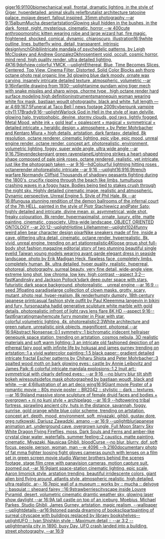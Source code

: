 [giger](https://www.ebank.nz/aiartgenerator?category=giger)[16:9](https://www.ebank.nz/aiartgenerator?category=16%3A9)[1100](https://www.ebank.nz/aiartgenerator?category=1100)[biomechanical wall, frontal, dramatic lighting, in the style of Giger, hyperdetailed, animal skulls relief](https://www.ebank.nz/aiartgenerator?category=biomechanical%2520wall%2C%2520frontal%2C%2520dramatic%2520lighting%2C%2520in%2520the%2520style%2520of%2520Giger%2C%2520hyperdetailed%2C%2520animal%2520skulls%2520relief)[brutalist architecture tatooine palace, mojave desert, fallout inspired, 35mm photography —ar 9:15](https://www.ebank.nz/aiartgenerator?category=brutalist%2520architecture%2520tatooine%2520palace%2C%2520mojave%2520desert%2C%2520fallout%2520inspired%2C%252035mm%2520photography%2520%E2%80%94ar%25209%3A15)[album](https://www.ebank.nz/aiartgenerator?category=album)[Mucha,](https://www.ebank.nz/aiartgenerator?category=Mucha%2C)[desert](https://www.ebank.nz/aiartgenerator?category=desert)[artstation](https://www.ebank.nz/aiartgenerator?category=artstation)[Glowing skull hidden in the bushes, in the dark, forest, night, mysterious, cinematic, horror --w 400](https://www.ebank.nz/aiartgenerator?category=Glowing%2520skull%2520hidden%2520in%2520the%2520bushes%2C%2520in%2520the%2520dark%2C%2520forest%2C%2520night%2C%2520mysterious%2C%2520cinematic%2C%2520horror%2520--w%2520400)[cute anthropomorphic kitten wearing robe and large wizard hat, fire magic, frightened, shocked, comical, dynamic, chiaroscuro, illustration](https://www.ebank.nz/aiartgenerator?category=cute%2520anthropomorphic%2520kitten%2520wearing%2520robe%2520and%2520large%2520wizard%2520hat%2C%2520fire%2520magic%2C%2520frightened%2C%2520shocked%2C%2520comical%2C%2520dynamic%2C%2520chiaroscuro%2C%2520illustration)[16:9](https://www.ebank.nz/aiartgenerator?category=16%3A9)[white outline, lines, butterfly wing, detail, transparent, intrinsic design](https://www.ebank.nz/aiartgenerator?category=white%2520outline%2C%2520lines%2C%2520butterfly%2520wing%2C%2520detail%2C%2520transparent%2C%2520intrinsic%2520design)[lynch](https://www.ebank.nz/aiartgenerator?category=lynch)[Ghibli](https://www.ebank.nz/aiartgenerator?category=Ghibli)[](https://www.ebank.nz/aiartgenerator?category=)[intricate mandala of psychedelic patterns, by Leigh McCloskey and Andrew Gonzalez](https://www.ebank.nz/aiartgenerator?category=intricate%2520mandala%2520of%2520psychedelic%2520patterns%2C%2520by%2520Leigh%2520McCloskey%2520and%2520Andrew%2520Gonzalez)[Okhro](https://www.ebank.nz/aiartgenerator?category=Okhro)[sentient void, occult, cosmic horror, mind rend, high quality render, ultra detailed lighting, 4K](https://www.ebank.nz/aiartgenerator?category=sentient%2520void%2C%2520occult%2C%2520cosmic%2520horror%2C%2520mind%2520rend%2C%2520high%2520quality%2520render%2C%2520ultra%2520detailed%2520lighting%2C%25204K)[16:9](https://www.ebank.nz/aiartgenerator?category=16%3A9)[dof](https://www.ebank.nz/aiartgenerator?category=dof)[view,colorful,YMCK,](https://www.ebank.nz/aiartgenerator?category=view%2Ccolorful%2CYMCK%2C)[--uplight](https://www.ebank.nz/aiartgenerator?category=--uplight)[Ethereal, Blue, Time Becomes Slices, Centered, Top View, Cinema Filter, Distorted, Solid Color Blocks,](https://www.ebank.nz/aiartgenerator?category=Ethereal%2C%2520Blue%2C%2520Time%2520Becomes%2520Slices%2C%2520Centered%2C%2520Top%2520View%2C%2520Cinema%2520Filter%2C%2520Distorted%2C%2520Solid%2520Color%2520Blocks%2C)[ash thorp octane photo real organic line 3d glowing blue dark moody, ornate wax carving, insanely intricate detailed texture, atmospheric, volumetric --ar 9:16](https://www.ebank.nz/aiartgenerator?category=ash%2520thorp%2520octane%2520photo%2520real%2520organic%2520line%25203d%2520glowing%2520blue%2520dark%2520moody%2C%2520ornate%2520wax%2520carving%2C%2520insanely%2520intricate%2520detailed%2520texture%2C%2520atmospheric%2C%2520volumetric%2520--ar%25209%3A16)[infantile drawing from 1930](https://www.ebank.nz/aiartgenerator?category=infantile%2520drawing%2520from%25201930)[--uplight](https://www.ebank.nz/aiartgenerator?category=--uplight)[anime gundam wing tiger mech with snake missles and sharp wings, chorme type , high octane render hard surface modeling high definition](https://www.ebank.nz/aiartgenerator?category=anime%2520gundam%2520wing%2520tiger%2520mech%2520with%2520snake%2520missles%2520and%2520sharp%2520wings%2C%2520chorme%2520type%2520%2C%2520high%2520octane%2520render%2520hard%2520surface%2520modeling%2520high%2520definition)[instruments](https://www.ebank.nz/aiartgenerator?category=instruments)[mannequin woman wearing white fox mask, bastiaan woudt photography, black and white, full length —ar 4:6](https://www.ebank.nz/aiartgenerator?category=mannequin%2520woman%2520wearing%2520white%2520fox%2520mask%2C%2520bastiaan%2520woudt%2520photography%2C%2520black%2520and%2520white%2C%2520full%2520length%2520%E2%80%94ar%25204%3A6)[9:16](https://www.ebank.nz/aiartgenerator?category=9%3A16)[7:5](https://www.ebank.nz/aiartgenerator?category=7%3A5)[Funeral at Taco Bell | news footage 2009](https://www.ebank.nz/aiartgenerator?category=Funeral%2520at%2520Taco%2520Bell%2520%7C%2520news%2520footage%25202009)[cyberpunk vampire city](https://www.ebank.nz/aiartgenerator?category=cyberpunk%2520vampire%2520city)[11:17](https://www.ebank.nz/aiartgenerator?category=11%3A17)[Brady](https://www.ebank.nz/aiartgenerator?category=Brady)[9:16](https://www.ebank.nz/aiartgenerator?category=9%3A16)[--uplight](https://www.ebank.nz/aiartgenerator?category=--uplight)[Warlock God in Hell in the style of jean delville, glowing halo, tryptophobic, devine, stormy clouds, god rays, lightly fogged, Metal Mood, white ink + gold leaf + opalescent + magical + symmetrical + detailed intricate + heraldic design + atmosphere + by Peter Mohrbacher and Kentaro Miura + high details, artstation, dark fantasy, detailed, 8k resolution, octane renderer, cinematic lighting, epic vibe, epic mood, unreal engine render, octane render, concept art, photorealistic, environment, volumetric lighting, foggy, super wide angle, ultra wide angle --ar 9:16](https://www.ebank.nz/aiartgenerator?category=Warlock%2520God%2520in%2520Hell%2520in%2520the%2520style%2520of%2520jean%2520delville%2C%2520glowing%2520halo%2C%2520tryptophobic%2C%2520devine%2C%2520stormy%2520clouds%2C%2520god%2520rays%2C%2520lightly%2520fogged%2C%2520Metal%2520Mood%2C%2520white%2520ink%2520%2B%2520gold%2520leaf%2520%2B%2520opalescent%2520%2B%2520magical%2520%2B%2520symmetrical%2520%2B%2520detailed%2520intricate%2520%2B%2520heraldic%2520design%2520%2B%2520atmosphere%2520%2B%2520by%2520Peter%2520Mohrbacher%2520and%2520Kentaro%2520Miura%2520%2B%2520high%2520details%2C%2520artstation%2C%2520dark%2520fantasy%2C%2520detailed%2C%25208k%2520resolution%2C%2520octane%2520renderer%2C%2520cinematic%2520lighting%2C%2520epic%2520vibe%2C%2520epic%2520mood%2C%2520unreal%2520engine%2520render%2C%2520octane%2520render%2C%2520concept%2520art%2C%2520photorealistic%2C%2520environment%2C%2520volumetric%2520lighting%2C%2520foggy%2C%2520super%2520wide%2520angle%2C%2520ultra%2520wide%2520angle%2520--ar%25209%3A16)[.75](https://www.ebank.nz/aiartgenerator?category=.75)[leyendecker](https://www.ebank.nz/aiartgenerator?category=leyendecker)[giant green raven](https://www.ebank.nz/aiartgenerator?category=giant%2520green%2520raven)[planet](https://www.ebank.nz/aiartgenerator?category=planet)[Lightning strikes a heart-shaped shape composed of pale pink roses, octane rendered, realistic, yet intricate, just like the photograph taken --ar 9:16](https://www.ebank.nz/aiartgenerator?category=Lightning%2520strikes%2520a%2520heart-shaped%2520shape%2520composed%2520of%2520pale%2520pink%2520roses%2C%2520octane%2520rendered%2C%2520realistic%2C%2520yet%2520intricate%2C%2520just%2520like%2520the%2520photograph%2520taken%2520--ar%25209%3A16)[--hd](https://www.ebank.nz/aiartgenerator?category=--hd)[Colourful lightning hitting roses , octanerender,photorealistic,intricate --ar 9:16 --uplight](https://www.ebank.nz/aiartgenerator?category=Colourful%2520lightning%2520hitting%2520roses%2520%2C%2520octanerender%2Cphotorealistic%2Cintricate%2520--ar%25209%3A16%2520--uplight)[16:9](https://www.ebank.nz/aiartgenerator?category=16%3A9)[16:9](https://www.ebank.nz/aiartgenerator?category=16%3A9)[trench warfare Normandy Cliffsid Thousands of shadowy peasants fighting during the 1800's, crucifix ripping through the beach like limbs, tumultuous crashing waves in a foggy haze. Bodies being tied to stakes crush through the night sky. Highly detailed cinematic image,                                                                  realistic and atmospheric. Dynamic perspective. Unreal Engine 5. Style of Phil Hale. 8k --ar 16:8](https://www.ebank.nz/aiartgenerator?category=trench%2520warfare%2520Normandy%2520Cliffsid%2520Thousands%2520of%2520shadowy%2520peasants%2520fighting%2520during%2520the%25201800%27s%2C%2520crucifix%2520ripping%2520through%2520the%2520beach%2520like%2520limbs%2C%2520tumultuous%2520crashing%2520waves%2520in%2520a%2520foggy%2520haze.%2520Bodies%2520being%2520tied%2520to%2520stakes%2520crush%2520through%2520the%2520night%2520sky.%2520Highly%2520detailed%2520cinematic%2520image%2C%2520%2520%2520%2520%2520%2520%2520%2520%2520%2520%2520%2520%2520%2520%2520%2520%2520%2520%2520%2520%2520%2520%2520%2520%2520%2520%2520%2520%2520%2520%2520%2520%2520%2520%2520%2520%2520%2520%2520%2520%2520%2520%2520%2520%2520%2520%2520%2520%2520%2520%2520%2520%2520%2520%2520%2520%2520%2520%2520%2520%2520%2520%2520%2520%2520%2520realistic%2520and%2520atmospheric.%2520Dynamic%2520perspective.%2520Unreal%2520Engine%25205.%2520Style%2520of%2520Phil%2520Hale.%25208k%2520--ar%252016%3A8)[fungus](https://www.ebank.nz/aiartgenerator?category=fungus)[a  stunning rendition of the demon ballrooms of the infernal court of the 7th HELL, painted in the style of Piotr Stachiewicz andPater Sato; highly detailed and intricate, divine mean, pi, asymmetrical, wide shot, freaky colouration, 8k render, hypermaximalist, ornate, luxury, elite, matte painting, cinematic, cgsociety, Ultra-wide landscape, OBJECT ORIENTED ONTOLOGY --ar 20:12](https://www.ebank.nz/aiartgenerator?category=a%2520%2520stunning%2520rendition%2520of%2520the%2520demon%2520ballrooms%2520of%2520the%2520infernal%2520court%2520of%2520the%25207th%2520HELL%2C%2520painted%2520in%2520the%2520style%2520of%2520Piotr%2520Stachiewicz%2520andPater%2520Sato%3B%2520highly%2520detailed%2520and%2520intricate%2C%2520divine%2520mean%2C%2520pi%2C%2520asymmetrical%2C%2520wide%2520shot%2C%2520freaky%2520colouration%2C%25208k%2520render%2C%2520hypermaximalist%2C%2520ornate%2C%2520luxury%2C%2520elite%2C%2520matte%2520painting%2C%2520cinematic%2C%2520cgsociety%2C%2520Ultra-wide%2520landscape%2C%2520OBJECT%2520ORIENTED%2520ONTOLOGY%2520--ar%252020%3A12)[--uplight](https://www.ebank.nz/aiartgenerator?category=--uplight)[Hotline Lillehammer](https://www.ebank.nz/aiartgenerator?category=Hotline%2520Lillehammer)[--uplight](https://www.ebank.nz/aiartgenerator?category=--uplight)[1024](https://www.ebank.nz/aiartgenerator?category=1024)[funny weird alien bear character design pixar](https://www.ebank.nz/aiartgenerator?category=funny%2520weird%2520alien%2520bear%2520character%2520design%2520pixar)[Nike sneakers made of fire, inside a cave, glittering ultra detail, cinematic, octane render, hyperrealistic, 8k, vivid, unreal engine, trending on art station](https://www.ebank.nz/aiartgenerator?category=Nike%2520sneakers%2520made%2520of%2520fire%2C%2520inside%2520a%2520cave%2C%2520glittering%2520ultra%2520detail%2C%2520cinematic%2C%2520octane%2520render%2C%2520hyperrealistic%2C%25208k%2C%2520vivid%2C%2520unreal%2520engine%2C%2520trending%2520on%2520art%2520station)[realistic](https://www.ebank.nz/aiartgenerator?category=realistic)[4K](https://www.ebank.nz/aiartgenerator?category=4K)[loose group shot full-body shot fashion magazine editorial story of two stunning beautiful single eyelid Taiwan young models wearing avant garde elegant dress in seaside landscape, photo by Erik Madigan Heck, flawless face, completely limbs, completely human, 8k, ultra detailed, hyper quality, realistic, hyperreal, photoreal, photography, surreal beauty, very fine detail, wide-angle view, extreme long shot, low chroma, low key, high contrast --aspect 3:2](https://www.ebank.nz/aiartgenerator?category=loose%2520group%2520shot%2520full-body%2520shot%2520fashion%2520magazine%2520editorial%2520story%2520of%2520two%2520stunning%2520beautiful%2520single%2520eyelid%2520Taiwan%2520young%2520models%2520wearing%2520avant%2520garde%2520elegant%2520dress%2520in%2520seaside%2520landscape%2C%2520photo%2520by%2520Erik%2520Madigan%2520Heck%2C%2520flawless%2520face%2C%2520completely%2520limbs%2C%2520completely%2520human%2C%25208k%2C%2520ultra%2520detailed%2C%2520hyper%2520quality%2C%2520realistic%2C%2520hyperreal%2C%2520photoreal%2C%2520photography%2C%2520surreal%2520beauty%2C%2520very%2520fine%2520detail%2C%2520wide-angle%2520view%2C%2520extreme%2520long%2520shot%2C%2520low%2520chroma%2C%2520low%2520key%2C%2520high%2520contrast%2520--aspect%25203%3A2)[--fast](https://www.ebank.nz/aiartgenerator?category=--fast)[Kandinsky and Jackson Pollock’s](https://www.ebank.nz/aiartgenerator?category=Kandinsky%2520and%2520Jackson%2520Pollock%E2%80%99s)[dark deep outer space with stars, futuristic dark space background, photorealistic, , unreal engine --ar 16:9 --seed 3](https://www.ebank.nz/aiartgenerator?category=dark%2520deep%2520outer%2520space%2520with%2520stars%2C%2520futuristic%2520dark%2520space%2520background%2C%2520photorealistic%2C%2520%2C%2520unreal%2520engine%2520--ar%252016%3A9%2520--seed%25203)[floating paradise](https://www.ebank.nz/aiartgenerator?category=floating%2520paradise)[large collection of clown masks, grotty, scary, mutant, photo real, hyper-realism, 8k render](https://www.ebank.nz/aiartgenerator?category=large%2520collection%2520of%2520clown%2520masks%2C%2520grotty%2C%2520scary%2C%2520mutant%2C%2520photo%2520real%2C%2520hyper-realism%2C%25208k%2520render)[humpty dumpty, 18th century japanese print](https://www.ebank.nz/aiartgenerator?category=humpty%2520dumpty%2C%252018th%2520century%2520japanese%2520print)[casual fashion style outfit by Paul Klee](https://www.ebank.nz/aiartgenerator?category=casual%2520fashion%2520style%2520outfit%2520by%2520Paul%2520Klee)[emma langevin in bikini and fury, fursona](https://www.ebank.nz/aiartgenerator?category=emma%2520langevin%2520in%2520bikini%2520and%2520fury%2C%2520fursona)[zaha hadid generative sculpture white marble with gold details, photorealistic infront of light rays lens flare 8K HD --aspect 9:16](https://www.ebank.nz/aiartgenerator?category=zaha%2520hadid%2520generative%2520sculpture%2520white%2520marble%2520with%2520gold%2520details%2C%2520photorealistic%2520infront%2520of%2520light%2520rays%2520lens%2520flare%25208K%2520HD%2520--aspect%25209%3A16)[--fast](https://www.ebank.nz/aiartgenerator?category=--fast)[6](https://www.ebank.nz/aiartgenerator?category=6)[narrating](https://www.ebank.nz/aiartgenerator?category=narrating)[mayhem](https://www.ebank.nz/aiartgenerator?category=mayhem)[cute furry monster in Pixar with star, colorful,volumetric lighting, 4k, photorealistic](https://www.ebank.nz/aiartgenerator?category=cute%2520furry%2520monster%2520in%2520Pixar%2520with%2520star%2C%2520colorful%2Cvolumetric%2520lighting%2C%25204k%2C%2520photorealistic)[2:3](https://www.ebank.nz/aiartgenerator?category=2%3A3)[White architecture and green nature, unrealistic pink objects, magnificent, photoreal --ar 16:9](https://www.ebank.nz/aiartgenerator?category=White%2520architecture%2520and%2520green%2520nature%2C%2520unrealistic%2520pink%2520objects%2C%2520magnificent%2C%2520photoreal%2520--ar%252016%3A9)[Abstract Nonsense::0.1 symmetry::1 bichromatic iridecent hellraiser genepunk space station, trending on artstation, cosmos nebula, 3D realistic materials and soft warm lighting::3 an intricate old fashioned depiction of an ethereal fairy pool with infinite life by hokusai and james gurney trending on artstation::1 a vivid watercolor painting::1.5 black paper:: gradient detailed intricate fractal Escher patterns by Chiharu Shiota and Peter Mohrbacher::3 spalted wood moth on bark glowing eyes:: castle by Annie Leibovitz and James Paik::6 colorful intricate mandala explosions::1.2 Inuit art:: symmetrical with clearly defined eyes:: --ar 9:16 --no blurry blur tilt shift bokeh wires](https://www.ebank.nz/aiartgenerator?category=Abstract%2520Nonsense%3A%3A0.1%2520symmetry%3A%3A1%2520bichromatic%2520iridecent%2520hellraiser%2520genepunk%2520space%2520station%2C%2520trending%2520on%2520artstation%2C%2520cosmos%2520nebula%2C%25203D%2520realistic%2520materials%2520and%2520soft%2520warm%2520lighting%3A%3A3%2520an%2520intricate%2520old%2520fashioned%2520depiction%2520of%2520an%2520ethereal%2520fairy%2520pool%2520with%2520infinite%2520life%2520by%2520hokusai%2520and%2520james%2520gurney%2520trending%2520on%2520artstation%3A%3A1%2520a%2520vivid%2520watercolor%2520painting%3A%3A1.5%2520black%2520paper%3A%3A%2520gradient%2520detailed%2520intricate%2520fractal%2520Escher%2520patterns%2520by%2520Chiharu%2520Shiota%2520and%2520Peter%2520Mohrbacher%3A%3A3%2520spalted%2520wood%2520moth%2520on%2520bark%2520glowing%2520eyes%3A%3A%2520castle%2520by%2520Annie%2520Leibovitz%2520and%2520James%2520Paik%3A%3A6%2520colorful%2520intricate%2520mandala%2520explosions%3A%3A1.2%2520Inuit%2520art%3A%3A%2520symmetrical%2520with%2520clearly%2520defined%2520eyes%3A%3A%2520--ar%25209%3A16%2520--no%2520blurry%2520blur%2520tilt%2520shift%2520bokeh%2520wires)[outside](https://www.ebank.nz/aiartgenerator?category=outside)[fox mask photographed by bastiaan woudt, black and white, —ar 4:6](https://www.ebank.nz/aiartgenerator?category=fox%2520mask%2520photographed%2520by%2520bastiaan%2520woudt%2C%2520black%2520and%2520white%2C%2520%E2%80%94ar%25204%3A6)[illustration of an art deco wing](https://www.ebank.nz/aiartgenerator?category=illustration%2520of%2520an%2520art%2520deco%2520wing)[16:9](https://www.ebank.nz/aiartgenerator?category=16%3A9)[Giant movie Poster of a romantic movie :: 80s movie poster :: BR2042 :: stylistic :: dark :: textures, —ar 16:9](https://www.ebank.nz/aiartgenerator?category=Giant%2520movie%2520Poster%2520of%2520a%2520romantic%2520movie%2520%3A%3A%252080s%2520movie%2520poster%2520%3A%3A%2520BR2042%2520%3A%3A%2520stylistic%2520%3A%3A%2520dark%2520%3A%3A%2520textures%2C%2520%E2%80%94ar%252016%3A9)[island massive stone sculpture of female druid faces and bodies + overgrown + ni no kuni style + archipelago --ar 16:9 --hd](https://www.ebank.nz/aiartgenerator?category=island%2520massive%2520stone%2520sculpture%2520of%2520female%2520druid%2520faces%2520and%2520bodies%2520%2B%2520overgrown%2520%2B%2520ni%2520no%2520kuni%2520style%2520%2B%2520archipelago%2520--ar%252016%3A9%2520--hd)[towering tribal fortress, sprawling ancient city, huts in the distance, savannah, foggy, sunrise, gold orange white blue color scheme, trending on artstation, concept art, depth, mood, environment, soft, miyazaki, gihbli, gustav dore, greg rutkowski, Dariusz Zawadzki, amano --ar 16:9 --uplight](https://www.ebank.nz/aiartgenerator?category=towering%2520tribal%2520fortress%2C%2520sprawling%2520ancient%2520city%2C%2520huts%2520in%2520the%2520distance%2C%2520savannah%2C%2520foggy%2C%2520sunrise%2C%2520gold%2520orange%2520white%2520blue%2520color%2520scheme%2C%2520trending%2520on%2520artstation%2C%2520concept%2520art%2C%2520depth%2C%2520mood%2C%2520environment%2C%2520soft%2C%2520miyazaki%2C%2520gihbli%2C%2520gustav%2520dore%2C%2520greg%2520rutkowski%2C%2520Dariusz%2520Zawadzki%2C%2520amano%2520--ar%252016%3A9%2520--uplight)[blur](https://www.ebank.nz/aiartgenerator?category=blur)[japanese animation art, underground cave, overgrown jungle, Full Moon Starry Sky White Dragon Flying Fireflies, moss, Dark Souls and Ferns and amber-like crystal clear water, waterfalls, summer feeling::2 caustics, matte painting, cinematic, Miyazaki, Nausicaa Ghibli, bloodCurse --no blur, blurry, dof, soft focus, people, person, woman, man  --w 4096  --h 2160](https://www.ebank.nz/aiartgenerator?category=japanese%2520animation%2520art%2C%2520underground%2520cave%2C%2520overgrown%2520jungle%2C%2520Full%2520Moon%2520Starry%2520Sky%2520White%2520Dragon%2520Flying%2520Fireflies%2C%2520moss%2C%2520Dark%2520Souls%2520and%2520Ferns%2520and%2520amber-like%2520crystal%2520clear%2520water%2C%2520waterfalls%2C%2520summer%2520feeling%3A%3A2%2520caustics%2C%2520matte%2520painting%2C%2520cinematic%2C%2520Miyazaki%2C%2520Nausicaa%2520Ghibli%2C%2520bloodCurse%2520--no%2520blur%2C%2520blurry%2C%2520dof%2C%2520soft%2520focus%2C%2520people%2C%2520person%2C%2520woman%2C%2520man%2520%2520--w%25204096%2520%2520--h%25202160)[documentary photo of fat mma fighter loosing fight gloves cameras punch with lenses on a film set in green screen movie studio Warner brothers behind the scenes footage, stage film crew with panavision cameras, motion capture suit, zoomed out  --ar 16:9](https://www.ebank.nz/aiartgenerator?category=documentary%2520photo%2520of%2520fat%2520mma%2520fighter%2520loosing%2520fight%2520gloves%2520cameras%2520punch%2520with%2520lenses%2520on%2520a%2520film%2520set%2520in%2520green%2520screen%2520movie%2520studio%2520Warner%2520brothers%2520behind%2520the%2520scenes%2520footage%2C%2520stage%2520film%2520crew%2520with%2520panavision%2520cameras%2C%2520motion%2520capture%2520suit%2C%2520zoomed%2520out%2520%2520--ar%252016%3A9)[giant space-station cinematic lighting, epic scale, Aaron limonick style, arstation trending, beautiful irridescente colors, giant alien bird flying around, atlantis style, atmospheric realistic, high detailed, ultra realistic, ar-- 16:7](https://www.ebank.nz/aiartgenerator?category=giant%2520space-station%2520cinematic%2520lighting%2C%2520epic%2520scale%2C%2520Aaron%2520limonick%2520style%2C%2520arstation%2520trending%2C%2520beautiful%2520irridescente%2520colors%2C%2520giant%2520alien%2520bird%2520flying%2520around%2C%2520atlantis%2520style%2C%2520atmospheric%2520realistic%2C%2520high%2520detailed%2C%2520ultra%2520realistic%2C%2520ar--%252016%3A7)[epic wall of a museum :: works by :: mucha :: delvoye :: basquiat :: shepard fairey ::](https://www.ebank.nz/aiartgenerator?category=epic%2520wall%2520of%2520a%2520museum%2520%3A%3A%2520works%2520by%2520%3A%3A%2520mucha%2520%3A%3A%2520delvoye%2520%3A%3A%2520basquiat%2520%3A%3A%2520shepard%2520fairey%2520%3A%3A)[16:9](https://www.ebank.nz/aiartgenerator?category=16%3A9)[strawberries](https://www.ebank.nz/aiartgenerator?category=strawberries)[cityscape inside Louvre Pyramid, desert, volumetric cinematic dramtic weather sky, glowing laser show daylight --ar 16:9](https://www.ebank.nz/aiartgenerator?category=cityscape%2520inside%2520Louvre%2520Pyramid%2C%2520desert%2C%2520volumetric%2520cinematic%2520dramtic%2520weather%2520sky%2C%2520glowing%2520laser%2520show%2520daylight%2520--ar%252016%3A9)[A tall castle on top of an iceburg, Moebius, Michael Parkes, Studio Ghibli, James Gurney, artstation, magic realism, --wallpaper --uplight](https://www.ebank.nz/aiartgenerator?category=A%2520tall%2520castle%2520on%2520top%2520of%2520an%2520iceburg%2C%2520Moebius%2C%2520Michael%2520Parkes%2C%2520Studio%2520Ghibli%2C%2520James%2520Gurney%2C%2520artstation%2C%2520magic%2520realism%2C%2520--wallpaper%2520--uplight)[details--ar16:9](https://www.ebank.nz/aiartgenerator?category=details--ar16%3A9)[stoned panda dreaming of books](https://www.ebank.nz/aiartgenerator?category=stoned%2520panda%2520dreaming%2520of%2520books)[clipart](https://www.ebank.nz/aiartgenerator?category=clipart)[painting of surreal cityscape with buildings replaced by libraey bookshelves](https://www.ebank.nz/aiartgenerator?category=painting%2520of%2520surreal%2520cityscape%2520with%2520buildings%2520replaced%2520by%2520libraey%2520bookshelves)[--uplight](https://www.ebank.nz/aiartgenerator?category=--uplight)[UFO :: Ivan Shishkin style :: Maximum detail :: --ar 3:2 --uplight](https://www.ebank.nz/aiartgenerator?category=UFO%2520%3A%3A%2520Ivan%2520Shishkin%2520style%2520%3A%3A%2520Maximum%2520detail%2520%3A%3A%2520--ar%25203%3A2%2520--uplight)[manila city in 1890, busy Day, UFO crash landed into a building, street photography, --ar 16:9](https://www.ebank.nz/aiartgenerator?category=manila%2520city%2520in%25201890%2C%2520busy%2520Day%2C%2520UFO%2520crash%2520landed%2520into%2520a%2520building%2C%2520street%2520photography%2C%2520--ar%252016%3A9)